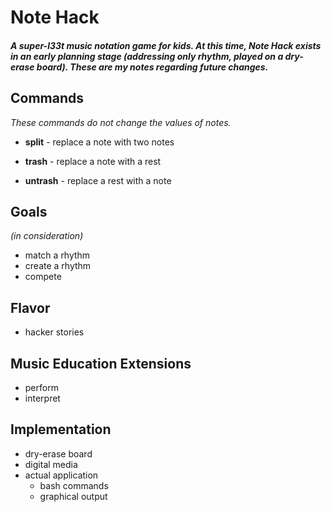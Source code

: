 # Note Hack
##### *A super-l33t music notation game for kids. At this time, Note Hack exists in an early planning stage (addressing only rhythm, played on a dry-erase board). These are my notes regarding future changes.*

## Commands
*These commands do not change the values of notes.*

* **split** - replace a note with two notes

* **trash** - replace a note with a rest

* **untrash** - replace a rest with a note

## Goals
*(in consideration)*

* match a rhythm
* create a rhythm
* compete

## Flavor
* hacker stories

## Music Education Extensions
* perform
* interpret

## Implementation
* dry-erase board
* digital media
* actual application
	* bash commands
	* graphical output

